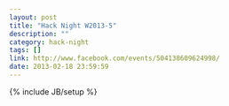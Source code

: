 ```yaml
---
layout: post
title: "Hack Night W2013-5"
description: ""
category: hack-night
tags: []
link: http://www.facebook.com/events/504138609624998/
date: 2013-02-18 23:59:59
---
```

{% include JB/setup %}
